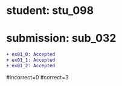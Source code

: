 # student: stu_098
# submission: sub_032

```diff
+ ex01_0: Accepted
+ ex01_1: Accepted
+ ex01_2: Accepted
```
#incorrect=0
#correct=3
